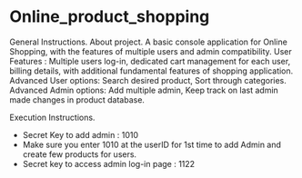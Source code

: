# Online_product_shopping

General Instructions.
About project.
A basic console application for Online Shopping, with the features of multiple users and admin compatibility.
User Features : Multiple users log-in, dedicated cart management for each user, billing details, with additional fundamental features of shopping application.
Advanced User options:
Search desired product, Sort through categories.
Advanced Admin options:
Add multiple admin, Keep track on last admin made changes in product database.

Execution Instructions.
* Secret Key to add admin : 1010
* Make sure you enter 1010 at the userID for 1st time to add Admin and create few products for users.
* Secret key to access admin log-in page : 1122
